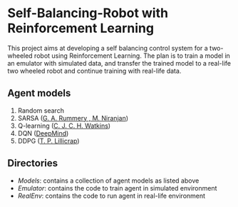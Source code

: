 # Self-Balancing-Robot with Reinforcement Learning 
This project aims at developing a self balancing control system for a two-wheeled robot using Reinforcement Learning. 
The plan is to train a model in an emulator with simulated data, and transfer the trained model to a real-life two wheeled robot and continue training with real-life data.

## Agent models 
 1. Random search
 2. SARSA ([G. A. Rummery , M. Niranjan](http://citeseerx.ist.psu.edu/viewdoc/summary?doi=10.1.1.17.2539))
 3. Q-learning ([C. J. C. H. Watkins](http://www.cs.rhul.ac.uk/~chrisw/new_thesis.pdf))
 4. DQN ([DeepMind](https://www.nature.com/articles/nature14236))
 5. DDPG ([T. P. Lillicrap](https://arxiv.org/abs/1509.02971))

## Directories
 - *Models*: contains a collection of agent models as listed above
 - *Emulator*: contains the code to train agent in simulated environment
 - *RealEnv*: contains the code to run agent in real-life environment 
